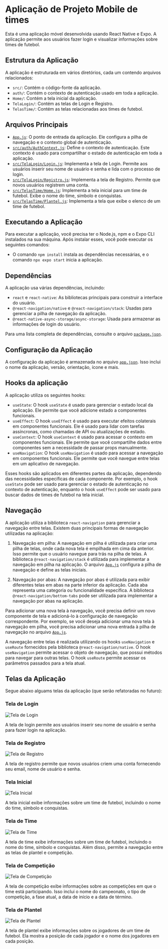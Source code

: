 # Aplicação de Projeto Mobile de times

Esta é uma aplicação móvel desenvolvida usando React Native e Expo. A aplicação permite aos usuários fazer login e visualizar informações sobre times de futebol.

## Estrutura da Aplicação

A aplicação é estruturada em vários diretórios, cada um contendo arquivos relacionados:

- `src/`: Contém o código-fonte da aplicação.
- `auth/`: Contém o contexto de autenticação usado em toda a aplicação.
- `Home/`: Contém a tela inicial da aplicação.
- `TelaLogin/`: Contém as telas de Login e Registro.
- `TelasTime/`: Contém as telas relacionadas aos times de futebol.

## Arquivos Principais

- [`App.js`](./App.js): O ponto de entrada da aplicação. Ele configura a pilha de navegação e o contexto global de autenticação.
- [`src/auth/AuthContext.js`](./src/auth/AuthContext.js): Define o contexto de autenticação. Este contexto é usado para compartilhar o estado de autenticação em toda a aplicação.
- [`src/TelaLogin/Login.js`](./src/TelaLogin/Login.js): Implementa a tela de Login. Permite aos usuários inserir seu nome de usuário e senha e lida com o processo de login.
- [`src/TelaLogin/Registro.js`](./src/TelaLogin/Registro.js): Implementa a tela de Registro. Permite que novos usuários registrem uma conta.
- [`src/TelasTime/Home.js`](./src/TelasTime/Home.js): Implementa a tela inicial para um time de futebol. Exibe o nome do time, símbolo e conquistas.
- [`src/TelasTime/Plantel.js`](./src/TelasTime/Plantel.js): Implementa a tela que exibe o elenco de um time de futebol.

## Executando a Aplicação

Para executar a aplicação, você precisa ter o Node.js, npm e o Expo CLI instalados na sua máquina. Após instalar esses, você pode executar os seguintes comandos:

- O comando `npm install` instala as dependências necessárias, e o comando `npx expo start` inicia a aplicação.

## Dependências

A aplicação usa várias dependências, incluindo:

- `react` e `react-native`: As bibliotecas principais para construir a interface do usuário.
- `@react-navigation/native` e `@react-navigation/stack`: Usadas para gerenciar a pilha de navegação da aplicação.
- `@react-native-async-storage/async-storage`: Usada para armazenar as informações de login do usuário.

Para uma lista completa de dependências, consulte o arquivo [`package.json`](./package.json).

## Configuração da Aplicação

A configuração da aplicação é armazenada no arquivo [`app.json`](./app.json). Isso inclui o nome da aplicação, versão, orientação, ícone e mais.

## Hooks da aplicação

A aplicação utiliza os seguintes hooks:

- `useState`: O hook `useState` é usado para gerenciar o estado local da aplicação. Ele permite que você adicione estado a componentes funcionais.
- `useEffect`: O hook `useEffect` é usado para executar efeitos colaterais em componentes funcionais. Ele é usado para lidar com tarefas assíncronas, como chamadas de API ou atualizações de estado.
- `useContext`: O hook `useContext` é usado para acessar o contexto em componentes funcionais. Ele permite que você compartilhe dados entre componentes sem a necessidade de passar props manualmente.
- `useNavigation`: O hook `useNavigation` é usado para acessar a navegação em componentes funcionais. Ele permite que você navegue entre telas em um aplicativo de navegação.

Esses hooks são aplicados em diferentes partes da aplicação, dependendo das necessidades específicas de cada componente. Por exemplo, o hook `useState` pode ser usado para gerenciar o estado de autenticação no contexto de autenticação, enquanto o hook `useEffect` pode ser usado para buscar dados de times de futebol na tela inicial.

## Navegação

A aplicação utiliza a biblioteca `react-navigation` para gerenciar a navegação entre telas. Existem duas principais formas de navegação utilizadas na aplicação:

1. Navegação em pilha: A navegação em pilha é utilizada para criar uma pilha de telas, onde cada nova tela é empilhada em cima da anterior. Isso permite que o usuário navegue para trás na pilha de telas. A biblioteca `@react-navigation/stack` é utilizada para implementar a navegação em pilha na aplicação. O arquivo [`App.js`](./App.js) configura a pilha de navegação e define as telas iniciais.

2. Navegação por abas: A navegação por abas é utilizada para exibir diferentes telas em abas na parte inferior da aplicação. Cada aba representa uma categoria ou funcionalidade específica. A biblioteca `@react-navigation/bottom-tabs` pode ser utilizada para implementar a navegação por abas na aplicação.

Para adicionar uma nova tela à navegação, você precisa definir um novo componente de tela e adicioná-lo à configuração de navegação correspondente. Por exemplo, se você deseja adicionar uma nova tela à navegação em pilha, você precisa adicionar uma nova entrada à pilha de navegação no arquivo [`App.js`](./App.js).

A navegação entre telas é realizada utilizando os hooks `useNavigation` e `useRoute` fornecidos pela biblioteca `@react-navigation/native`. O hook `useNavigation` permite acessar o objeto de navegação, que possui métodos para navegar para outras telas. O hook `useRoute` permite acessar os parâmetros passados para a tela atual.

## Telas da Aplicação

Segue abaixo alguams telas da aplicação (que serão refatoradas no futuro):

### Tela de Login

![Tela de Login](https://i.ibb.co/Db5ZcCx/image.png)

A tela de login permite aos usuários inserir seu nome de usuário e senha para fazer login na aplicação.

### Tela de Registro

![Tela de Registro](https://i.ibb.co/7yQBP4C/image.png)

A tela de registro permite que novos usuários criem uma conta fornecendo seu email, nome de usuário e senha.

### Tela Inicial

![Tela Inicial](https://i.ibb.co/8rD5DnB/image.png)

A tela inicial exibe informações sobre um time de futebol, incluindo o nome do time, símbolo e conquistas.


### Tela de Time

![Tela de Time](https://i.ibb.co/27bXLSK/image.png)

A tela de time exibe informações sobre um time de futebol, incluindo o nome do time, símbolo e conquistas. Além disso, permite a navegação entre as telas de plantel e competição.

### Tela de Competição

![Tela de Competição](https://i.ibb.co/ncXCVBQ/image.png)

A tela de competição exibe informações sobre as competições em que o time está participando. Isso inclui o nome do campeonato, o tipo de competição, a fase atual, a data de início e a data de término.

### Tela de Plantel

![Tela de Plantel](https://i.ibb.co/QQ6pVmd/image.png)

A tela de plantel exibe informações sobre os jogadores de um time de futebol. Ela mostra a posição de cada jogador e o nome dos jogadores em cada posição. 